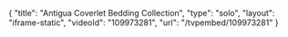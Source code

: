 {
    "title": "Antigua Coverlet Bedding Collection",
    "type": "solo",
    "layout": "iframe-static",
    "videoId": "109973281",
    "url": "\/tvpembed\/109973281"
}